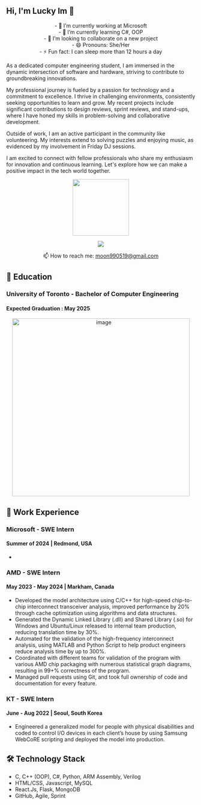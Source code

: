 ## Hi, I'm Lucky Im 👋
<p align='center'>
- 🔭 I’m currently working at Microsoft </br>
- 🌱 I’m currently learning C#, OOP </br>
- 👯 I’m looking to collaborate on a new project </br>
- 😄 Pronouns: She/Her </br>
- ⚡ Fun fact: I can sleep more than 12 hours a day </br>
</p>



As a dedicated computer engineering student, I am immersed in the dynamic intersection of software and hardware, striving to contribute to groundbreaking innovations.

My professional journey is fueled by a passion for technology and a commitment to excellence. I thrive in challenging environments, consistently seeking opportunities to learn and grow. My recent projects include significant contributions to design reviews, sprint reviews, and stand-ups, where I have honed my skills in problem-solving and collaborative development.

Outside of work, I am an active participant in the community like volunteering. My interests extend to solving puzzles and enjoying music, as evidenced by my involvement in Friday DJ sessions.

I am excited to connect with fellow professionals who share my enthusiasm for innovation and continuous learning. Let's explore how we can make a positive impact in the tech world together.

<p align='center'>
   <a href="https://github.com/luckyim0519/github-readme-stats"><img height=150
                                                                  src="https://github-readme-stats.vercel.app/api/top-langs/?username=luckyim0519&layout=compact"/></a>
</p>

<p align='center'>
   <a href="https://www.linkedin.com/in/luckyim/">
       <img src="https://img.shields.io/badge/linkedin-%230077B5.svg?&style=for-the-badge&logo=linkedin&logoColor=white"/>
   </a>
</p>
<p align='center'>
   📫 How to reach me: <a href='mailto:moon990519@gmail.com'>moon990519@gmail.com</a>
</p>

## :book: Education
### University of Toronto - Bachelor of Computer Engineering
#### Expected Graduation : May 2025

<p align="center">
<img width="473" alt="image" src="https://github.com/luckyim0519/luckyim0519/assets/84313518/951cd84e-d910-4dbb-b2de-ff11281f570d">
</p>




## :briefcase: Work Experience
### Microsoft - SWE Intern 
#### Summer of 2024 | Redmond, USA
*   

### AMD - SWE Intern
#### May 2023 - May 2024 | Markham, Canada
*   Developed the model architecture using C/C++ for high-speed chip-to-chip interconnect transceiver analysis,
improved performance by 20% through cache optimization using algorithms and data structures.
*   Generated the Dynamic Linked Library (.dll) and Shared Library (.so) for Windows and Ubuntu/Linux
released to internal team production, reducing translation time by 30%.
*   Automated for the validation of the high-frequency interconnect analysis, using MATLAB and Python Script
to help product engineers reduce analysis time by up to 300%.
*    Coordinated with different teams for validation of the program with various AMD chip packaging with numerous statistical graph diagrams, resulting in 99+\% correctness of the program.
*    Managed pull requests using Git, and took full ownership of code and documentation for every feature.

### KT - SWE Intern
#### June - Aug 2022 | Seoul, South Korea
*   Engineered a generalized model for people with physical disabilities and coded to control I/O devices in each client’s house by using Samsung WebCoRE scripting and deployed the model into production.

## 🛠 Technology Stack
*   C,  C++ (OOP),  C#,  Python,  ARM Assembly,  Verilog
*   HTML/CSS,  Javascript,  MySQL
*   React.Js,  Flask,  MongoDB
*   GitHub, Agile, Sprint


